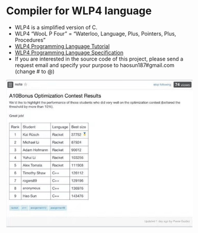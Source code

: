 # Compiler for WLP4 language

- WLP4 is a simplified version of C. 
- WLP4 “WooL P Four” = “Waterloo, Language, Plus, Pointers, Plus, Procedures”
- [WLP4 Programming Language Tutorial](https://www.student.cs.uwaterloo.ca/~cs241/wlp4/WLP4tutorial.html)
- [WLP4 Programming Language Specification](https://www.student.cs.uwaterloo.ca/~cs241/wlp4/WLP4.html)
- If you are interested in the source code of this project, please send a request email and specify your purpose to haosun187#gmail.com (change # to @)





![optimization](./img/optimization_contest.jpg)

